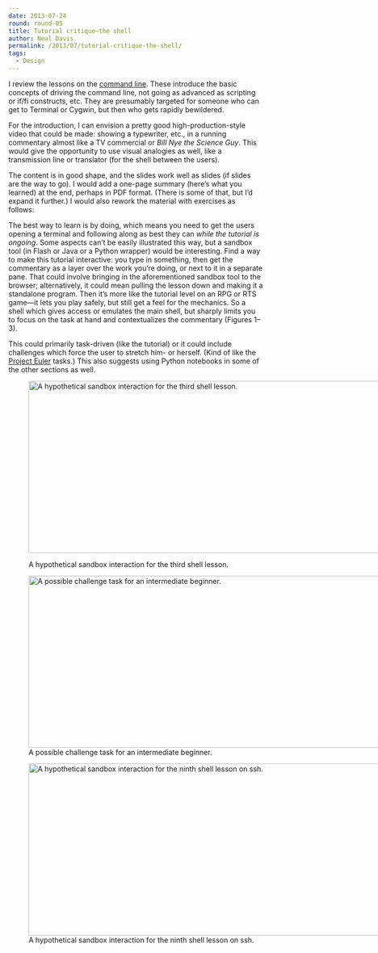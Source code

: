 ```yaml
---
date: 2013-07-24
round: round-05
title: Tutorial critique—the shell
author: Neal Davis
permalink: /2013/07/tutorial-critique-the-shell/
tags:
  - Design
---
```

I review the lessons on the [command line][1]. These introduce the basic concepts of driving the command line, not going as advanced as scripting or if/fi constructs, etc. They are presumably targeted for someone who can get to Terminal or Cygwin, but then who gets rapidly bewildered.

For the introduction, I can envision a pretty good high-production-style video that could be made: showing a typewriter, etc., in a running commentary almost like a TV commercial or *Bill Nye the Science Guy*. This would give the opportunity to use visual analogies as well, like a transmission line or translator (for the shell between the users).

The content is in good shape, and the slides work well as slides (if slides are the way to go). I would add a one-page summary (here&#8217;s what you learned) at the end, perhaps in PDF format. (There is some of that, but I&#8217;d expand it further.) I would also rework the material with exercises as follows:

The best way to learn is by doing, which means you need to get the users opening a terminal and following along as best they can *while the tutorial is ongoing*. Some aspects can&#8217;t be easily illustrated this way, but a sandbox tool (in Flash or Java or a Python wrapper) would be interesting. Find a way to make this tutorial interactive: you type in something, then get the commentary as a layer over the work you&#8217;re doing, or next to it in a separate pane. That could involve bringing in the aforementioned sandbox tool to the browser; alternatively, it could mean pulling the lesson down and making it a standalone program. Then it&#8217;s more like the tutorial level on an RPG or RTS game—it lets you play safely, but still get a feel for the mechanics. So a shell which gives access or emulates the main shell, but sharply limits you to focus on the task at hand and contextualizes the commentary (Figures 1–3).

This could primarily task-driven (like the tutorial) or it could include challenges which force the user to stretch him- or herself. (Kind of like the [Project Euler][2] tasks.) This also suggests using Python notebooks in some of the other sections as well.<figure id="attachment_3597" style="width: 762px;" class="wp-caption alignnone">

[<img src="http://teaching.software-carpentry.org/wp-content/uploads/2013/07/fig1.png" alt="A hypothetical sandbox interaction for the third shell lesson." width="762" height="341" class="size-full wp-image-3597" />][3]<figcaption class="wp-caption-text">A hypothetical sandbox interaction for the third shell lesson.</figcaption></figure> <figure id="attachment_3598" style="width: 762px;" class="wp-caption alignnone">[<img src="http://teaching.software-carpentry.org/wp-content/uploads/2013/07/fig2.png" alt="A possible challenge task for an intermediate beginner." width="762" height="341" class="size-full wp-image-3598" />][4]<figcaption class="wp-caption-text">A possible challenge task for an intermediate beginner.</figcaption></figure> <figure id="attachment_3599" style="width: 762px;" class="wp-caption alignnone">[<img src="http://teaching.software-carpentry.org/wp-content/uploads/2013/07/fig3.png" alt="A hypothetical sandbox interaction for the ninth shell lesson on ssh." width="762" height="341" class="size-full wp-image-3599" />][5]<figcaption class="wp-caption-text">A hypothetical sandbox interaction for the ninth shell lesson on ssh.</figcaption></figure>

 [1]: http://software-carpentry.org/4_0/shell/index.html
 [2]: http://projecteuler.net/
 [3]: http://teaching.software-carpentry.org/wp-content/uploads/2013/07/fig1.png
 [4]: http://teaching.software-carpentry.org/wp-content/uploads/2013/07/fig2.png
 [5]: http://teaching.software-carpentry.org/wp-content/uploads/2013/07/fig3.png
